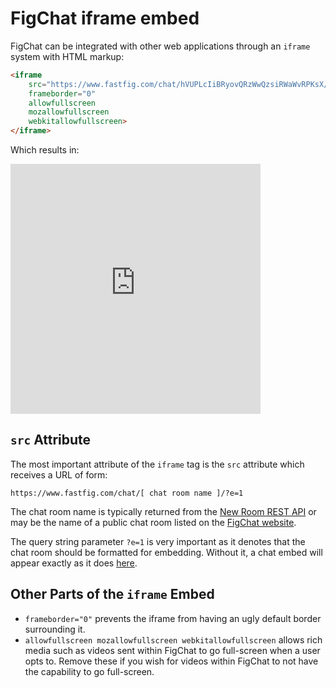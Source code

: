 FigChat iframe embed
====================

FigChat can be integrated with other web applications through an `iframe` system with HTML markup:

```html
<iframe 
    src="https://www.fastfig.com/chat/hVUPLcIiBRyovQRzWwQzsiRWaWvRPKsX/?e=1" 
    frameborder="0" 
    allowfullscreen 
    mozallowfullscreen 
    webkitallowfullscreen>
</iframe>
```

Which results in:

<iframe src="https://www.fastfig.com/chat/hVUPLcIiBRyovQRzWwQzsiRWaWvRPKsX/?e=1" frameborder="0" width="400" height="400"></iframe>


`src` Attribute
---------------

The most important attribute of the `iframe` tag is the `src` attribute which receives a URL of form:

```
https://www.fastfig.com/chat/[ chat room name ]/?e=1
```

The chat room name is typically returned from the [New Room REST API](REST.md) or may be the name of a public chat room listed on the [FigChat website](https://www.fastfig.com/chat/).

The query string parameter `?e=1` is very important as it denotes that the chat room should be formatted for embedding.  Without it, a chat embed will appear exactly as it does [here](https://www.fastfig.com/chat/hVUPLcIiBRyovQRzWwQzsiRWaWvRPKsX).


Other Parts of the `iframe` Embed
---------------------------------

- `frameborder="0"` prevents the iframe from having an ugly default border surrounding it.
- `allowfullscreen mozallowfullscreen webkitallowfullscreen` allows rich media such as videos sent within FigChat to go full-screen when a user opts to.  Remove these if you wish for videos within FigChat to not have the capability to go full-screen.

